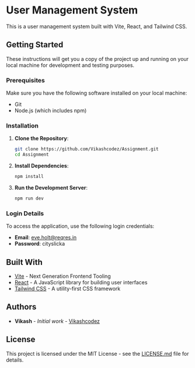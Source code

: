 # User Management System

This is a user management system built with Vite, React, and Tailwind CSS.

## Getting Started

These instructions will get you a copy of the project up and running on your local machine for development and testing purposes.

### Prerequisites

Make sure you have the following software installed on your local machine:
- Git
- Node.js (which includes npm)

### Installation

1. **Clone the Repository**:
    ```sh
    git clone https://github.com/Vikashcodez/Assignment.git
    cd Assignment
    ```

2. **Install Dependencies**:
    ```sh
    npm install
    ```

3. **Run the Development Server**:
    ```sh
    npm run dev
    ```

### Login Details

To access the application, use the following login credentials:
- **Email**: eve.holt@reqres.in
- **Password**: cityslicka

## Built With

- [Vite](https://vitejs.dev/) - Next Generation Frontend Tooling
- [React](https://reactjs.org/) - A JavaScript library for building user interfaces
- [Tailwind CSS](https://tailwindcss.com/) - A utility-first CSS framework

## Authors

- **Vikash** - *Initial work* - [Vikashcodez](https://github.com/Vikashcodez)

## License

This project is licensed under the MIT License - see the [LICENSE.md](LICENSE.md) file for details.
